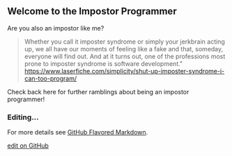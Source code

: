 ## Welcome to the Impostor Programmer

Are you also an impostor like me? 

> Whether you call it imposter syndrome or simply your jerkbrain acting up, we all have our moments of feeling like a fake and that, someday, everyone will find out. And at it turns out, one of the professions most prone to imposter syndrome is software development."
https://www.laserfiche.com/simplicity/shut-up-imposter-syndrome-i-can-too-program/

Check back here for further ramblings about being an impostor programmer!

### Editing... 
For more details see [GitHub Flavored Markdown](https://guides.github.com/features/mastering-markdown/).

[edit on GitHub](https://github.com/impostorprogrammer/impostorprogrammer.github.io/edit/master/README.md)


